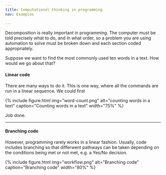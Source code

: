 ```yaml
---
title: Computational thinking in programming
nav: Examples
 
---
```


Decomposition is really important in programming. The computer must be told precisely what to do, and in what order, so a problem you are using automation to solve must be broken down and each section coded appropriately.

Suppose we want to find the most commonly used ten words in a text. How would we go about that?

#### Linear code

There are many ways to do it. This is one way, where all the commands are run in a linear sequence. We could first

{% include figure.html img="word-count.png" alt="counting words in a text" caption="Counting words in a text" width="75%" %}

Job done.

--------

#### Branching code

However, programming rarely works in a linear fashion. Usually, code includes branching so that differwent pathways can be taken depending on the conditions being met or not met, e.g. a Yes/No decision.

{% include figure.html img="workflow.png" alt="Branching code" caption="Branching code" width="80%" %}
